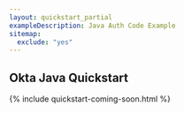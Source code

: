 ```yaml
---
layout: quickstart_partial
exampleDescription: Java Auth Code Example
sitemap:
  exclude: "yes"
---
```


## Okta Java Quickstart

{% include quickstart-coming-soon.html %}